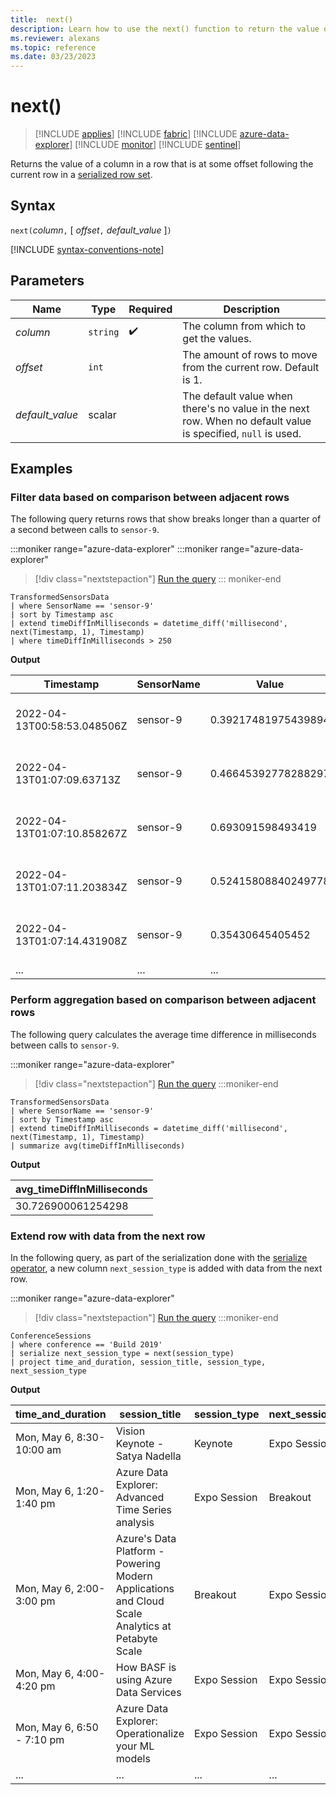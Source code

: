 ```yaml
---
title:  next()
description: Learn how to use the next() function to return the value of the next column at an offset. 
ms.reviewer: alexans
ms.topic: reference
ms.date: 03/23/2023
---
```

# next()

> [!INCLUDE [applies](../includes/applies-to-version/applies.md)] [!INCLUDE [fabric](../includes/applies-to-version/fabric.md)] [!INCLUDE [azure-data-explorer](../includes/applies-to-version/azure-data-explorer.md)] [!INCLUDE [monitor](../includes/applies-to-version/monitor.md)] [!INCLUDE [sentinel](../includes/applies-to-version/sentinel.md)]

Returns the value of a column in a row that is at some offset following the
current row in a [serialized row set](window-functions.md#serialized-row-set).

## Syntax

`next(`*column*`,` [ *offset*`,` *default_value* ]`)`

[!INCLUDE [syntax-conventions-note](../includes/syntax-conventions-note.md)]

## Parameters

| Name | Type | Required | Description |
|--|--|--|--|
| *column*| `string` |   :heavy_check_mark: | The column from which to get the values.|
| *offset*| `int` | | The amount of rows to move from the current row. Default is 1. |
| *default_value*| scalar | | The default value when there's no value in the next row. When no default value is specified, `null` is used.|

## Examples

### Filter data based on comparison between adjacent rows

The following query returns rows that show breaks longer than a quarter of a second between calls to `sensor-9`.

:::moniker range="azure-data-explorer"
:::moniker range="azure-data-explorer"
> [!div class="nextstepaction"]
> <a href="https://dataexplorer.azure.com/clusters/help/databases/SampleIoTData?query=H4sIAAAAAAAAA3WOMQvCMBCFd8H/8La0UEEFB4c4dXHQxe5yNhcMNKnkAir4400U7OR27313710XKYgdo2dz4iBjlJYSzWcv3K8cGV/zSJ6hNZR85GKrykaeEi5PdM6zJPI3kPQF8CNxMEjZb521+3Bww+CE+zEYgYahxAWeTaaV8hNVDUK+rn6RDVZ1MzXU02d/0ndYb5ZvMSIuUtYAAAA=" target="_blank">Run the query</a>
::: moniker-end

```kusto
TransformedSensorsData
| where SensorName == 'sensor-9'
| sort by Timestamp asc
| extend timeDiffInMilliseconds = datetime_diff('millisecond', next(Timestamp, 1), Timestamp)
| where timeDiffInMilliseconds > 250
```

**Output**

|Timestamp|SensorName|Value|PublisherId|MachineId|timeDiff|
|--|--|--|--|--|--|
|2022-04-13T00:58:53.048506Z|sensor-9|0.39217481975439894|fdbd39ab-82ac-4ca0-99ed-2f83daf3f9bb|M100|251|
|2022-04-13T01:07:09.63713Z|sensor-9|0.46645392778288297|e3ed081e-501b-4d59-8e60-8524633d9131|M100|313|
|2022-04-13T01:07:10.858267Z|sensor-9|0.693091598493419|278ca033-2b5e-4f2c-b493-00319b275aea|M100|254|
|2022-04-13T01:07:11.203834Z|sensor-9|0.52415808840249778|4ea27181-392d-4947-b811-ad5af02a54bb|M100|331|
|2022-04-13T01:07:14.431908Z|sensor-9|0.35430645405452|0af415c2-59dc-4a50-89c3-9a18ae5d621f|M100|268|
|...|...|...|...|...|...|

### Perform aggregation based on comparison between adjacent rows

The following query calculates the average time difference in milliseconds between calls to `sensor-9`.

:::moniker range="azure-data-explorer"
> [!div class="nextstepaction"]
> <a href="https://dataexplorer.azure.com/clusters/help/databases/SampleIoTData?query=H4sIAAAAAAAAA22NvQ6CQBCEexPfYbuDBAtLi+toLLSB3qzcopewB7ld8Sc+vBwWWNjNzDeZqSMGafvI5CoK0kcpUXG9esP9SpHgGx6RCawFI7Pd7ExqTErh/ITaM4kiD4DSJEAPpeBAp7z0bbsPB991XqjpgxOw4FApwZObaGZ4oaZY1goYIo3Zj9/m+fx7Y8boXwQ4XrL/L/kHqqI6JdkAAAA=" target="_blank">Run the query</a>
:::moniker-end

```kusto
TransformedSensorsData
| where SensorName == 'sensor-9'
| sort by Timestamp asc
| extend timeDiffInMilliseconds = datetime_diff('millisecond', next(Timestamp, 1), Timestamp)
| summarize avg(timeDiffInMilliseconds)
```

**Output**

|avg_timeDiffInMilliseconds|
|--|
|30.726900061254298

### Extend row with data from the next row

In the following query, as part of the serialization done with the [serialize operator](serialize-operator.md), a new column `next_session_type` is added with data from the next row.

:::moniker range="azure-data-explorer"
> [!div class="nextstepaction"]
> <a href="https://dataexplorer.azure.com/clusters/help/databases/Samples?query=H4sIAAAAAAAAA3POz0tLLUrNS04NTi0uzszPK+aqUSjPAAopJMOlFGxtFdSdSjNzUhSMDAwt1YFKilOLMhNzMqtSFfJSK0riiyGa40sqC4CqwWIayGKaQC0FRflZqcklCiWZuanxiXkp8SmlRYklQBU6CnClmSU5qUhcoE4dTAsAcOu/KLQAAAA=" target="_blank">Run the query</a>
:::moniker-end

```kusto
ConferenceSessions
| where conference == 'Build 2019'
| serialize next_session_type = next(session_type)
| project time_and_duration, session_title, session_type, next_session_type
```

**Output**

| time_and_duration | session_title | session_type | next_session_type |
|---|---|---|---|
| Mon, May 6, 8:30-10:00 am | Vision Keynote - Satya Nadella | Keynote | Expo Session |
| Mon, May 6, 1:20-1:40 pm | Azure Data Explorer: Advanced Time Series analysis | Expo Session | Breakout |
| Mon, May 6, 2:00-3:00 pm | Azure's Data Platform - Powering Modern Applications and Cloud Scale Analytics at Petabyte Scale | Breakout | Expo Session |
| Mon, May 6, 4:00-4:20 pm | How BASF is using Azure Data Services | Expo Session | Expo Session |
| Mon, May 6, 6:50 - 7:10 pm | Azure Data Explorer: Operationalize your ML models | Expo Session | Expo Session |
|...|...|...|...|
